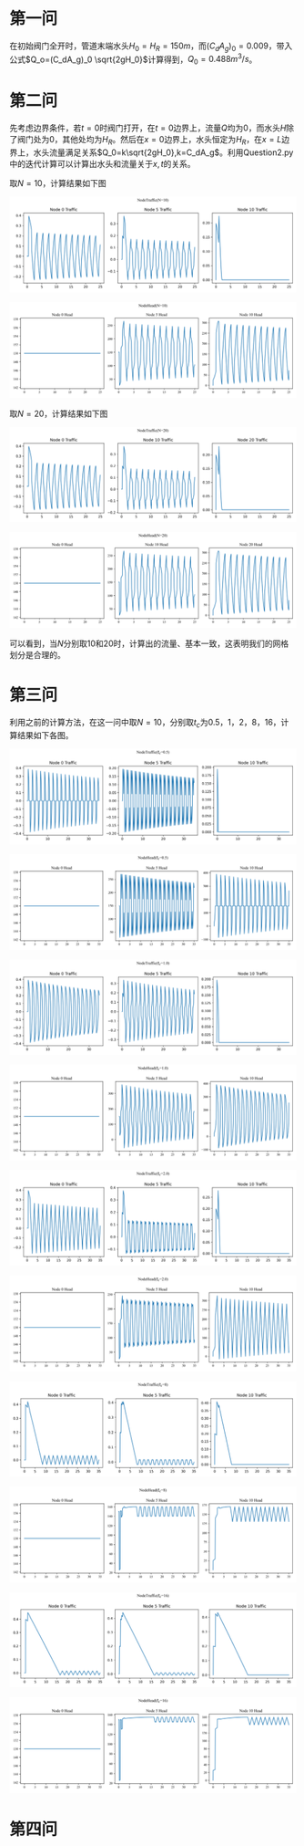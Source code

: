 # 第一问

在初始阀门全开时，管道末端水头$H_0=H_R=150m$，而$(C_dA_g)_0=0.009$，带入公式$Q_o=(C_dA_g)_0 \sqrt{2gH_0}$计算得到，$Q_0=0.488m^3/s$。

# 第二问

先考虑边界条件，若$t=0$时阀门打开，在$t=0$边界上，流量$Q$均为0，而水头$H$除了阀门处为$0$，其他处均为$H_R$。然后在$x=0$边界上，水头恒定为$H_R$，在$x=L$边界上，水头流量满足关系$Q_0=k\sqrt{2gH_0},k=C_dA_g$。利用Question2.py中的迭代计算可以计算出水头和流量关于$x,t$的关系。

取$N=10$，计算结果如下图

![1711207879426](image/Answer/1711207879426.png)

![1711207887643](image/Answer/1711207887643.png)

取$N=20$，计算结果如下图

![1711207895077](image/Answer/1711207895077.png)

![1711207900531](image/Answer/1711207900531.png)

可以看到，当$N$分别取10和20时，计算出的流量、基本一致，这表明我们的网格划分是合理的。

# 第三问

利用之前的计算方法，在这一问中取$N=10$，分别取$t_c$为0.5，1，2，8，16，计算结果如下各图。

![1711247446338](image/Answer/1711247446338.png)

![1711247452126](image/Answer/1711247452126.png)

![1711247459258](image/Answer/1711247459258.png)

![1711247470393](image/Answer/1711247470393.png)

![1711247484844](image/Answer/1711247484844.png)

![1711247512542](image/Answer/1711247512542.png)

![1711247522466](image/Answer/1711247522466.png)

![1711247528405](image/Answer/1711247528405.png)

![1711247535970](image/Answer/1711247535970.png)

![1711247541930](image/Answer/1711247541930.png)

# 第四问

